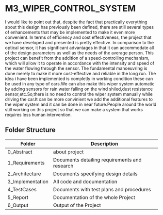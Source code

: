 # M3_WIPER_CONTROL_SYSTEM
I would like to point out that, despite the fact that practically everything about this design has previously been defined, there are still several types of enhancements that may be implemented to make it even more convenient. In terms of efficiency and cost effectiveness, the project that we have developed and presented is pretty effective. In comparison to the optical sensor, it has significant advantages in that it can accommodate all of the design parameters as well as the needs of the average person. This project can benefit from the addition of a speed-controlling mechanism, which will allow it to operate in accordance with the intensity and speed of the water flowing through the sensor. The fundamental manoeuvring is done merely to make it more cost-effective and reliable in the long run. The idea i have been implemented is completly in working condition these can be used in any type of cars.We can also make this wiper system automatic by adding sensors for rain water falling on the wind shiled,dust resistance sensor,etc.So,there is no need to control the wiper system manually while driving the car.It can be more convinient we add the additional features to the wiper system and it can be done in near future.People around the world still working on this project so that we can make a system that works requires less human intervention.
## Folder Structure
|Folder|Description|
|------|-----------|
|0_Abstract|	about project|
|1_Requirements|	Documents detailing requirements and research|
|2_Architecture	|Documents specifying design details|
|3_Implementation	|All code and documentation|
|4_TestCases|	Documents with test plans and procedures|
|5_Report|	Documentation of the whole Project|
|6_Output|	Output of the Project|
